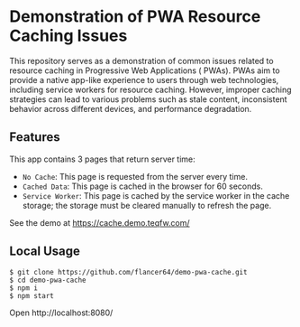 # Demonstration of PWA Resource Caching Issues

This repository serves as a demonstration of common issues related to resource caching in Progressive Web Applications (
PWAs). PWAs aim to provide a native app-like experience to users through web technologies, including service workers for
resource caching. However, improper caching strategies can lead to various problems such as stale content, inconsistent
behavior across different devices, and performance degradation.

## Features

This app contains 3 pages that return server time:

* `No Cache`: This page is requested from the server every time.
* `Cached Data`: This page is cached in the browser for 60 seconds.
* `Service Worker`: This page is cached by the service worker in the cache storage; the storage must be cleared manually
  to refresh the page.

See the demo at https://cache.demo.teqfw.com/

## Local Usage

```shell
$ git clone https://github.com/flancer64/demo-pwa-cache.git
$ cd demo-pwa-cache
$ npm i
$ npm start
```

Open http://localhost:8080/